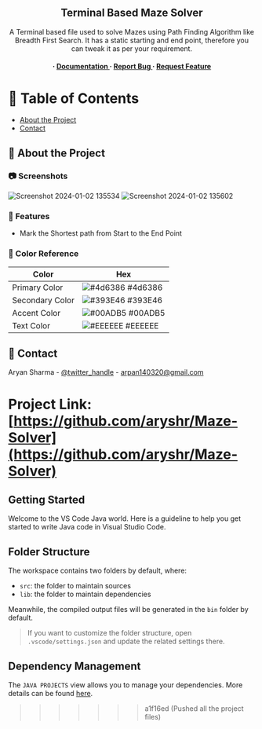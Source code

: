 <h2 align='center'>Terminal Based Maze Solver</h2>  
<div align='center'>

<p>A Terminal based file used to solve Mazes using Path Finding Algorithm like Breadth First Search. It has a static starting and end point, therefore you can tweak it as per your requirement.</p>

<h4> <span> · </span> <a href="https://github.com/aryshr/Maze Solver/blob/master/README.md"> Documentation </a> <span> · </span> <a href="https://github.com/aryshr/Maze Solver/issues"> Report Bug </a> <span> · </span> <a href="https://github.com/aryshr/Maze Solver/issues"> Request Feature </a> </h4>


</div>

# :notebook_with_decorative_cover: Table of Contents

- [About the Project](#star2-about-the-project)
- [Contact](#handshake-contact)


## :star2: About the Project

### :camera: Screenshots

![Screenshot 2024-01-02 135534](https://github.com/aryshr/Maze-Solver/assets/118653568/5976cb1c-dd22-49b7-8e97-f59b99d3d93d)
![Screenshot 2024-01-02 135602](https://github.com/aryshr/Maze-Solver/assets/118653568/732f6a90-59b9-49c4-aa4c-b67eb8b36c3c)

### :dart: Features
- Mark the Shortest path from Start to the End Point


### :art: Color Reference
| Color | Hex |
| --------------- | ---------------------------------------------------------------- |
| Primary Color | ![#4d6386](https://via.placeholder.com/10/4d6386?text=+) #4d6386 |
| Secondary Color | ![#393E46](https://via.placeholder.com/10/393E46?text=+) #393E46 |
| Accent Color | ![#00ADB5](https://via.placeholder.com/10/00ADB5?text=+) #00ADB5 |
| Text Color | ![#EEEEEE](https://via.placeholder.com/10/EEEEEE?text=+) #EEEEEE |

## :handshake: Contact

Aryan Sharma - [@twitter_handle](https://www.linkedin.com/in/aryshr) - arpan140320@gmail.com

Project Link: [https://github.com/aryshr/Maze-Solver](https://github.com/aryshr/Maze-Solver)
=======
## Getting Started

Welcome to the VS Code Java world. Here is a guideline to help you get started to write Java code in Visual Studio Code.

## Folder Structure

The workspace contains two folders by default, where:

- `src`: the folder to maintain sources
- `lib`: the folder to maintain dependencies

Meanwhile, the compiled output files will be generated in the `bin` folder by default.

> If you want to customize the folder structure, open `.vscode/settings.json` and update the related settings there.

## Dependency Management

The `JAVA PROJECTS` view allows you to manage your dependencies. More details can be found [here](https://github.com/microsoft/vscode-java-dependency#manage-dependencies).
>>>>>>> a1f16ed (Pushed all the project files)

